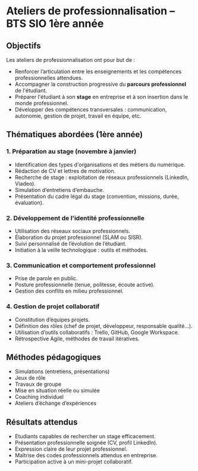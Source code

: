 # Ateliers de professionnalisation – BTS SIO 1ère année

## Objectifs

Les ateliers de professionnalisation ont pour but de :

- Renforcer l’articulation entre les enseignements et les compétences professionnelles attendues.
- Accompagner la construction progressive du **parcours professionnel** de l'étudiant.
- Préparer l'étudiant à son **stage** en entreprise et à son insertion dans le monde professionnel.
- Développer des compétences transversales : communication, autonomie, gestion de projet, travail en équipe, etc.

## Thématiques abordées (1ère année)

### 1. Préparation au stage (novembre à janvier)

- Identification des types d'organisations et des métiers du numérique.
- Rédaction de CV et lettres de motivation.
- Recherche de stage : exploitation de réseaux professionnels (LinkedIn, Viadeo).
- Simulation d’entretiens d’embauche.
- Présentation du cadre légal du stage (convention, missions, durée, évaluation).

### 2. Développement de l'identité professionnelle

- Utilisation des réseaux sociaux professionnels.
- Élaboration du projet professionnel (SLAM ou SISR).
- Suivi personnalisé de l’évolution de l’étudiant.
- Initiation à la veille technologique : outils et méthodes.

### 3. Communication et comportement professionnel

- Prise de parole en public.
- Posture professionnelle (tenue, politesse, écoute active).
- Gestion des conflits en milieu professionnel.

### 4. Gestion de projet collaboratif

- Constitution d’équipes projets.
- Définition des rôles (chef de projet, développeur, responsable qualité...).
- Utilisation d’outils collaboratifs : Trello, GitHub, Google Workspace.
- Rétrospective Agile, méthodes de travail itératives.

## Méthodes pédagogiques

- Simulations (entretiens, présentations)
- Jeux de rôle
- Travaux de groupe
- Mise en situation réelle ou simulée
- Coaching individuel
- Ateliers d’échange d’expériences

## Résultats attendus

- Etudiants capables de rechercher un stage efficacement.
- Présentation professionnelle soignée (CV, profil LinkedIn).
- Expression claire de leur projet professionnel.
- Maîtrise des codes professionnels attendus en entreprise.
- Participation active à un mini-projet collaboratif.
